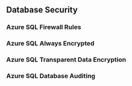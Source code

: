 ## Database Security 

### Azure SQL Firewall Rules

### Azure SQL Always Encrypted

### Azure SQL Transparent Data Encryption

### Azure SQL Database Auditing